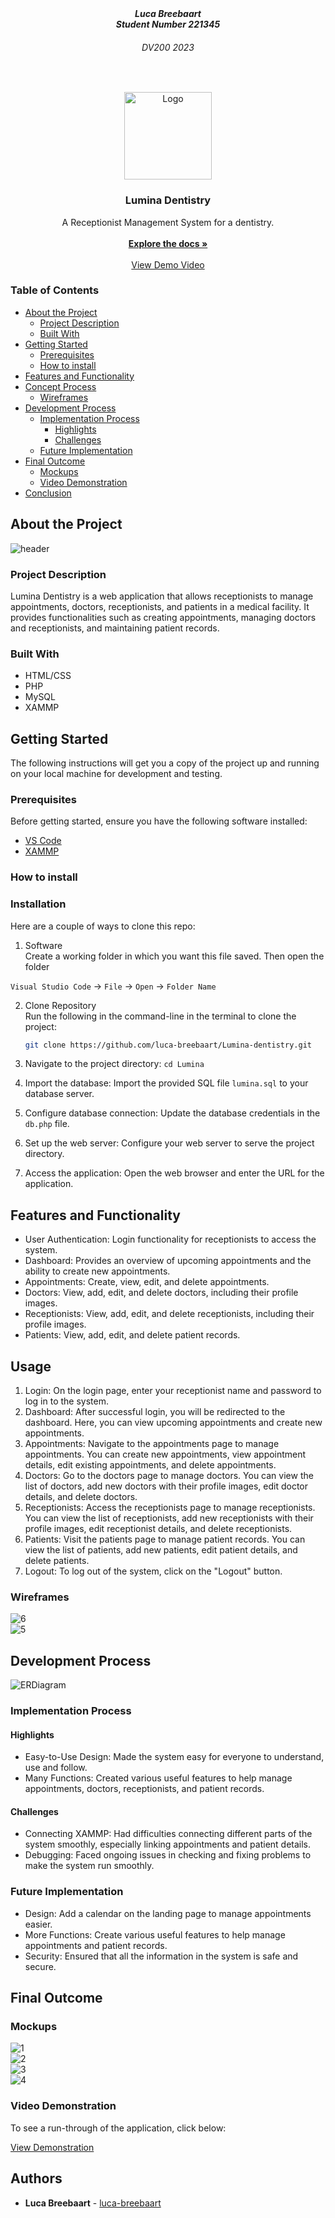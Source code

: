 <!-- HEADER SECTION -->
<h5 align="center" style="padding:0;margin:0;">Luca Breebaart</h5>
<h5 align="center" style="padding:0;margin:0;">Student Number 221345</h5>
<h6 align="center">DV200 2023</h6>
</br>
<p align="center">

  <a href="https://github.com/luca-breebaart/Lumina-dentistry">
    <img src="src/images/Logo.png" alt="Logo" width="140" height="140">
  </a>
  
  <h3 align="center">Lumina Dentistry</h3>

  <p align="center">
A Receptionist Management System for a dentistry.
    <br>
   <br>
      <a href="https://github.com/luca-breebaart/llumina-dentistry"><strong>Explore the docs »</strong></a>
   <br />
   <br>
   <a href="https://drive.google.com/file/d/1oNTuZ_JMtG6I4u9SSMixXFMrWrnX1Y02/view?usp=sharing">View Demo Video</a>
   <br />

</p>
<!-- TABLE OF CONTENTS -->
<h3>Table of Contents</h3>

* [About the Project](#about-the-project)
  * [Project Description](#project-description)
  * [Built With](#built-with)
* [Getting Started](#getting-started)
  * [Prerequisites](#prerequisites)
  * [How to install](#how-to-install)
* [Features and Functionality](#features-and-functionality)
* [Concept Process](#concept-process)
   * [Wireframes](#wireframes)
* [Development Process](#development-process)
   * [Implementation Process](#implementation-process)
        * [Highlights](#highlights)
        * [Challenges](#challenges)
   * [Future Implementation](#peer-reviews)
* [Final Outcome](#final-outcome)
    * [Mockups](#mockups)
    * [Video Demonstration](#video-demonstration)
* [Conclusion](#conclusion)

<!--PROJECT DESCRIPTION-->
## About the Project
<!-- header image of project -->

![header](mockups/header.jpg)


### Project Description

Lumina Dentistry is a web application that allows receptionists to manage appointments, doctors, receptionists, and patients in a medical facility. It provides functionalities such as creating appointments, managing doctors and receptionists, and maintaining patient records.

### Built With

* HTML/CSS
* PHP
* MySQL
* XAMMP

## Getting Started

The following instructions will get you a copy of the project up and running on your local machine for development and testing.

### Prerequisites

Before getting started, ensure you have the following software installed:

- [VS Code](https://code.visualstudio.com/)
- [XAMMP](https://www.apachefriends.org/download.html)

### How to install

### Installation
Here are a couple of ways to clone this repo:

1. Software </br>
Create a working folder in which you want this file saved. Then open the folder

`Visual Studio Code` -> `File` -> `Open` -> `Folder Name`</br>

2. Clone Repository </br>
Run the following in the command-line in the terminal to clone the project:
   ```sh
   git clone https://github.com/luca-breebaart/Lumina-dentistry.git
   ```
3. Navigate to the project directory: `cd Lumina`

4. Import the database: Import the provided SQL file `lumina.sql` to your database server.

5. Configure database connection: Update the database credentials in the `db.php` file.

6. Set up the web server: Configure your web server to serve the project directory.

7. Access the application: Open the web browser and enter the URL for the application.

<!-- FEATURES AND FUNCTIONALITY-->

## Features and Functionality

- User Authentication: Login functionality for receptionists to access the system.
- Dashboard: Provides an overview of upcoming appointments and the ability to create new appointments.
- Appointments: Create, view, edit, and delete appointments.
- Doctors: View, add, edit, and delete doctors, including their profile images.
- Receptionists: View, add, edit, and delete receptionists, including their profile images.
- Patients: View, add, edit, and delete patient records.

## Usage

1. Login: On the login page, enter your receptionist name and password to log in to the system.
2. Dashboard: After successful login, you will be redirected to the dashboard. Here, you can view upcoming appointments and create new appointments.
3. Appointments: Navigate to the appointments page to manage appointments. You can create new appointments, view appointment details, edit existing appointments, and delete appointments.
4. Doctors: Go to the doctors page to manage doctors. You can view the list of doctors, add new doctors with their profile images, edit doctor details, and delete doctors.
5. Receptionists: Access the receptionists page to manage receptionists. You can view the list of receptionists, add new receptionists with their profile images, edit receptionist details, and delete receptionists.
6. Patients: Visit the patients page to manage patient records. You can view the list of patients, add new patients, edit patient details, and delete patients.
7. Logout: To log out of the system, click on the "Logout" button.

### Wireframes

![6](mockups/6.jpg)
<br>
![5](mockups/5.jpg)
<br>


## Development Process

![ERDiagram](mockups/ERDiagram.jpg)

### Implementation Process

#### Highlights

- Easy-to-Use Design: Made the system easy for everyone to understand, use and follow.
- Many Functions: Created various useful features to help manage appointments, doctors, receptionists, and patient records.

#### Challenges

- Connecting XAMMP: Had difficulties connecting different parts of the system smoothly, especially linking appointments and patient details.
- Debugging: Faced ongoing issues in checking and fixing problems to make the system run smoothly.

### Future Implementation

- Design: Add a calendar on the landing page to manage appointments easier.
- More Functions: Create various useful features to help manage appointments and patient records.
- Security: Ensured that all the information in the system is safe and secure.

<!-- MOCKUPS -->
## Final Outcome

### Mockups

![1](mockups/1.jpg)
<br>
![2](mockups/2.jpg)
<br>
![3](mockups/3.jpg)
<br>
![4](mockups/4.jpg)
<br>

<!-- VIDEO DEMONSTRATION -->
### Video Demonstration

To see a run-through of the application, click below:

[View Demonstration]([BreebaartLuca_221345_DV200_Presentation_Video.mp4](https://drive.google.com/file/d/1oNTuZ_JMtG6I4u9SSMixXFMrWrnX1Y02/view?usp=sharing))

<!-- AUTHORS -->
## Authors

* **Luca Breebaart** - [luca-breebaart](https://github.com/luca-breebaart)
